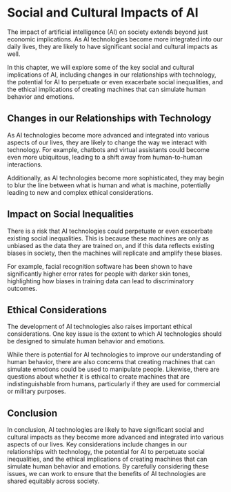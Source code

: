 Social and Cultural Impacts of AI
=====================================================================

The impact of artificial intelligence (AI) on society extends beyond just economic implications. As AI technologies become more integrated into our daily lives, they are likely to have significant social and cultural impacts as well.

In this chapter, we will explore some of the key social and cultural implications of AI, including changes in our relationships with technology, the potential for AI to perpetuate or even exacerbate social inequalities, and the ethical implications of creating machines that can simulate human behavior and emotions.

Changes in our Relationships with Technology
--------------------------------------------

As AI technologies become more advanced and integrated into various aspects of our lives, they are likely to change the way we interact with technology. For example, chatbots and virtual assistants could become even more ubiquitous, leading to a shift away from human-to-human interactions.

Additionally, as AI technologies become more sophisticated, they may begin to blur the line between what is human and what is machine, potentially leading to new and complex ethical considerations.

Impact on Social Inequalities
-----------------------------

There is a risk that AI technologies could perpetuate or even exacerbate existing social inequalities. This is because these machines are only as unbiased as the data they are trained on, and if this data reflects existing biases in society, then the machines will replicate and amplify these biases.

For example, facial recognition software has been shown to have significantly higher error rates for people with darker skin tones, highlighting how biases in training data can lead to discriminatory outcomes.

Ethical Considerations
----------------------

The development of AI technologies also raises important ethical considerations. One key issue is the extent to which AI technologies should be designed to simulate human behavior and emotions.

While there is potential for AI technologies to improve our understanding of human behavior, there are also concerns that creating machines that can simulate emotions could be used to manipulate people. Likewise, there are questions about whether it is ethical to create machines that are indistinguishable from humans, particularly if they are used for commercial or military purposes.

Conclusion
----------

In conclusion, AI technologies are likely to have significant social and cultural impacts as they become more advanced and integrated into various aspects of our lives. Key considerations include changes in our relationships with technology, the potential for AI to perpetuate social inequalities, and the ethical implications of creating machines that can simulate human behavior and emotions. By carefully considering these issues, we can work to ensure that the benefits of AI technologies are shared equitably across society.
